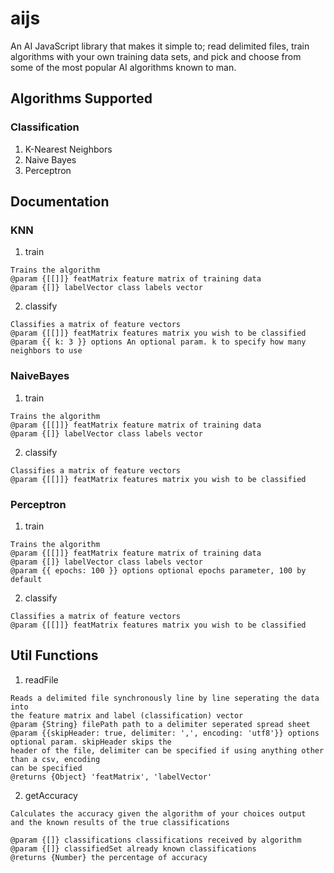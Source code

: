 # aijs
An AI JavaScript library that makes it simple to; read delimited files, train algorithms with your own training data sets, and pick and choose from some of the most popular AI algorithms known to man.

## Algorithms Supported
### Classification
1. K-Nearest Neighbors
2. Naive Bayes
3. Perceptron

## Documentation
### KNN
1. train
```
Trains the algorithm
@param {[[]]} featMatrix feature matrix of training data
@param {[]} labelVector class labels vector
```

2. classify
```
Classifies a matrix of feature vectors
@param {[[]]} featMatrix features matrix you wish to be classified
@param {{ k: 3 }} options An optional param. k to specify how many neighbors to use
```

### NaiveBayes
1. train
```
Trains the algorithm
@param {[[]]} featMatrix feature matrix of training data
@param {[]} labelVector class labels vector
```

2. classify
```
Classifies a matrix of feature vectors
@param {[[]]} featMatrix features matrix you wish to be classified
```

### Perceptron
1. train
```
Trains the algorithm
@param {[[]]} featMatrix feature matrix of training data
@param {[]} labelVector class labels vector
@param {{ epochs: 100 }} options optional epochs parameter, 100 by default
```

2. classify
```
Classifies a matrix of feature vectors
@param {[[]]} featMatrix features matrix you wish to be classified
```

## Util Functions
1. readFile
```
Reads a delimited file synchronously line by line seperating the data into
the feature matrix and label (classification) vector
@param {String} filePath path to a delimiter seperated spread sheet
@param {{skipHeader: true, delimiter: ',', encoding: 'utf8'}} options optional param. skipHeader skips the 
header of the file, delimiter can be specified if using anything other than a csv, encoding
can be specified
@returns {Object} 'featMatrix', 'labelVector'
```

2. getAccuracy
```
Calculates the accuracy given the algorithm of your choices output 
and the known results of the true classifications 

@param {[]} classifications classifications received by algorithm
@param {[]} classifiedSet already known classifications
@returns {Number} the percentage of accuracy
```
